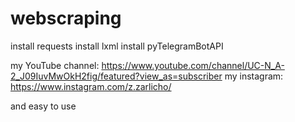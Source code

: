 # webscraping
install requests
install lxml
install pyTelegramBotAPI

my YouTube channel: https://www.youtube.com/channel/UC-N_A-2_J09IuvMwOkH2fig/featured?view_as=subscriber
my instagram: https://www.instagram.com/z.zarlicho/

and easy to use
